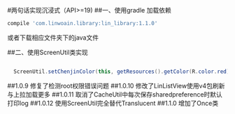 #两句话实现沉浸式（API>=19)
##一、使用gradle 加载依赖
```gradle
compile 'com.linwoain.library:lin_library:1.1.0'
```
或者下载相应文件夹下的java文件

##二、使用ScreenUtil类实现

```java

  ScreenUtil.setChenjinColor(this, getResources().getColor(R.color.red));
```


##1.0.9 修复了检测root权限错误问题
##1.0.10 修改了LinListView使用v4包刷新与上拉加载更多
##1.0.11 取消了CacheUtil中每次保存sharedpreference时默认打印log
##1.0.12 使用ScreenUtil完全替代Translucent
##1.1.0 增加了Once类